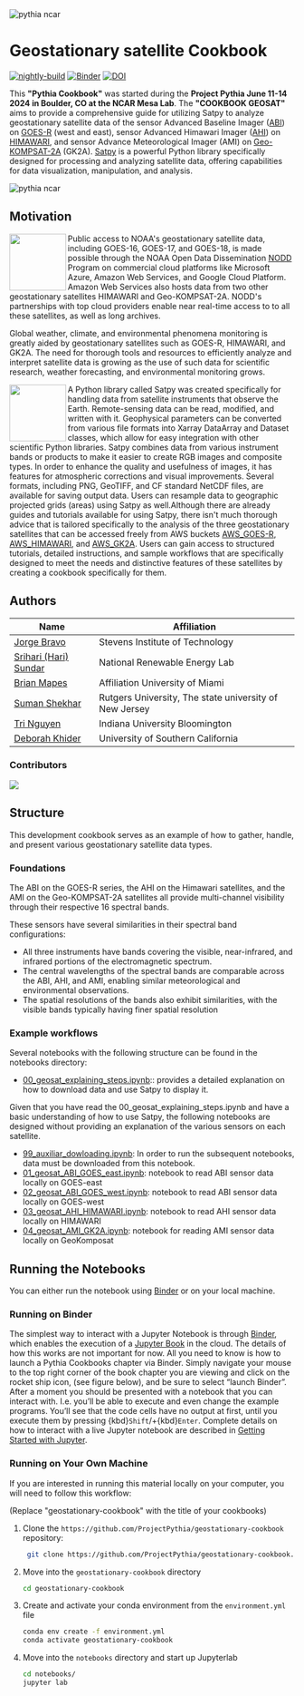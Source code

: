 <img src="notebooks/images/logos/ncar_pythia.png" alt="pythia ncar" />

# Geostationary satellite Cookbook

[![nightly-build](https://github.com/ProjectPythia/geostationary-cookbook/actions/workflows/nightly-build.yaml/badge.svg)](https://github.com/ProjectPythia/geostationary-cookbook/actions/workflows/nightly-build.yaml)
[![Binder](https://binder.projectpythia.org/badge_logo.svg)](https://binder.projectpythia.org/v2/gh/ProjectPythia/geostationary-cookbook/main?labpath=notebooks)
[![DOI](https://zenodo.org/badge/DOI/10.5281/zenodo.14231916.svg)](https://doi.org/10.5281/zenodo.14231916)

This **"Pythia Cookbook"** was started during the **Project Pythia June 11-14 2024 in Boulder, CO at the NCAR Mesa Lab**. The **"COOKBOOK GEOSAT"** aims to provide a comprehensive guide for utilizing Satpy to analyze geostationary satellite data of the sensor Advanced Baseline Imager ([ABI](https://www.goes-r.gov/spacesegment/abi.html)) on [GOES-R](https://www.goes-r.gov) (west and east), sensor Advanced Himawari Imager ([AHI](https://www.data.jma.go.jp/mscweb/en/himawari89/space_segment/spsg_ahi.html)) on [HIMAWARI](https://www.jma.go.jp/jma/jma-eng/satellite/himawari89.html), and sensor Advance Meteorological Imager (AMI) on [Geo-KOMPSAT-2A](https://nmsc.kma.go.kr/enhome/html/base/cmm/selectPage.do?page=satellite.gk2a.intro) (GK2A). [Satpy](https://satpy.readthedocs.io/en/stable/) is a powerful Python library specifically designed for processing and analyzing satellite data, offering capabilities for data visualization, manipulation, and analysis.

<img align="center" src="notebooks/images/logos/all_sats.png" alt="pythia ncar" />

## Motivation

<p>
<img align="left" src="https://registry.opendata.aws/img/logos/noaa-logo.png" width="100" height="100" >   
Public access to NOAA's geostationary satellite data, including GOES-16, GOES-17, and GOES-18, is made possible through the NOAA Open Data Dissemination <a href="https://www.noaa.gov/information-technology/open-data-dissemination">NODD</a> Program on commercial cloud platforms like Microsoft Azure, Amazon Web Services, and Google Cloud Platform. Amazon Web Services also hosts data from two other geostationary satellites HIMAWARI and Geo-KOMPSAT-2A. NODD's partnerships with top cloud providers enable near real-time access to to all these satellites, as well as long archives.</p>  
<p>
Global weather, climate, and environmental phenomena monitoring is greatly aided by geostationary satellites such as GOES-R, HIMAWARI, and GK2A. The need for thorough tools and resources to efficiently analyze and interpret satellite data is growing as the use of such data for scientific research, weather forecasting, and environmental monitoring grows. 
</p>  

<p>
<img align="left" src="https://avatars.githubusercontent.com/u/13004956?s=200&v=4" width="100" height="100" >   
A Python library called Satpy was created specifically for handling data from satellite instruments that observe the Earth. Remote-sensing data can be read, modified, and written with it. Geophysical parameters can be converted from various file formats into Xarray DataArray and Dataset classes, which allow for easy integration with other scientific Python libraries. Satpy combines data from various instrument bands or products to make it easier to create RGB images and composite types. In order to enhance the quality and usefulness of images, it has features for atmospheric corrections and visual improvements. Several formats, including PNG, GeoTIFF, and CF standard NetCDF files, are available for saving output data. Users can resample data to geographic projected grids (areas) using Satpy as well.Although there are already guides and tutorials available for using Satpy, there isn't much thorough advice that is tailored specifically to the analysis 
of the three geostationary satellites that can be accessed freely from AWS buckets <a href="https://registry.opendata.aws/noaa-goes/">AWS_GOES-R</a>, <a href="https://registry.opendata.aws/noaa-himawari/">AWS_HIMAWARI</a>, and <a href="https://registry.opendata.aws/noaa-gk2a-pds/">AWS_GK2A</a>. Users can gain access to structured tutorials, detailed instructions, and sample workflows that are specifically designed to meet the needs and distinctive features of these satellites by creating a cookbook specifically for them.</p> 

## Authors
| Name      | Affiliation |
| ----------- | ----------- |
| [Jorge Bravo](https://github.com/jhbravo)                 | Stevens Institute of Technology |      |
| [Srihari (Hari) Sundar](https://github.com/sriharisundar) | National Renewable Energy Lab  |
| [Brian Mapes](https://github.com/brianmapes)              | Affiliation University of Miami |
| [Suman Shekhar](https://github.com/Sumanshekhar17)        | Rutgers University, The state university of New Jersey |
| [Tri Nguyen](https://github.com/tringuyen180303)          | Indiana University Bloomington |
| [Deborah Khider](https://github.com/khider)               | University of Southern California |

### Contributors

<a href="https://github.com/ProjectPythia/geostationary-cookbook/graphs/contributors">
  <img src="https://contrib.rocks/image?repo=ProjectPythia/geostationary-cookbook" />
</a>



## Structure
This development cookbook serves as an example of how to gather, handle, and present various geostationary satellite data types.

### Foundations
The ABI on the GOES-R series, the AHI on the Himawari satellites, and the AMI on the Geo-KOMPSAT-2A satellites all provide multi-channel visibility through their respective 16 spectral bands.

These sensors have several similarities in their spectral band configurations:

- All three instruments have bands covering the visible, near-infrared, and infrared portions of the electromagnetic spectrum.
- The central wavelengths of the spectral bands are comparable across the ABI, AHI, and AMI, enabling similar meteorological and environmental observations.
- The spatial resolutions of the bands also exhibit similarities, with the visible bands typically having finer spatial resolution

### Example workflows

Several notebooks with the following structure can be found in the notebooks directory:

- [00_geosat_explaining_steps.ipynb](notebooks/00_geosat_explaining_steps.ipynb):: provides a detailed explanation on how to download data and use Satpy to display it.

Given that you have read the 00_geosat_explaining_steps.ipynb and have a basic understanding of how to use Satpy, the following notebooks are designed without providing an explanation of the various sensors on each satellite.
- [99_auxiliar_dowloading.ipynb](notebooks/99_auxiliar_dowloading.ipynb): In order to run the subsequent notebooks, data must be downloaded from this notebook. 
- [01_geosat_ABI_GOES_east.ipynb](notebooks/01_geosat_ABI_GOES_east.ipynb): notebook to read ABI sensor data locally on GOES-east
- [02_geosat_ABI_GOES_west.ipynb](notebooks/02_geosat_ABI_GOES_west.ipynb): notebook to read ABI sensor data locally on GOES-west
- [03_geosat_AHI_HIMAWARI.ipynb](notebooks/03_geosat_AHI_HIMAWARI.ipynb): notebook to read AHI sensor data locally on HIMAWARI
- [04_geosat_AMI_GK2A.ipynb](notebooks/04_geosat_AMI_GK2A.ipynb): notebook for reading AMI sensor data locally on GeoKomposat

## Running the Notebooks

You can either run the notebook using [Binder](https://binder.projectpythia.org/) or on your local machine.

### Running on Binder

The simplest way to interact with a Jupyter Notebook is through
[Binder](https://binder.projectpythia.org/), which enables the execution of a
[Jupyter Book](https://jupyterbook.org) in the cloud. The details of how this works are not
important for now. All you need to know is how to launch a Pythia
Cookbooks chapter via Binder. Simply navigate your mouse to
the top right corner of the book chapter you are viewing and click
on the rocket ship icon, (see figure below), and be sure to select
“launch Binder”. After a moment you should be presented with a
notebook that you can interact with. I.e. you’ll be able to execute
and even change the example programs. You’ll see that the code cells
have no output at first, until you execute them by pressing
{kbd}`Shift`/+{kbd}`Enter`. Complete details on how to interact with
a live Jupyter notebook are described in [Getting Started with
Jupyter](https://foundations.projectpythia.org/foundations/getting-started-jupyter.html).

### Running on Your Own Machine

If you are interested in running this material locally on your computer, you will need to follow this workflow:

(Replace "geostationary-cookbook" with the title of your cookbooks)

1. Clone the `https://github.com/ProjectPythia/geostationary-cookbook` repository:

   ```bash
    git clone https://github.com/ProjectPythia/geostationary-cookbook.git
   ```

1. Move into the `geostationary-cookbook` directory
   ```bash
   cd geostationary-cookbook
   ```
1. Create and activate your conda environment from the `environment.yml` file
   ```bash
   conda env create -f environment.yml
   conda activate geostationary-cookbook
   ```
1. Move into the `notebooks` directory and start up Jupyterlab
   ```bash
   cd notebooks/
   jupyter lab
   ```
